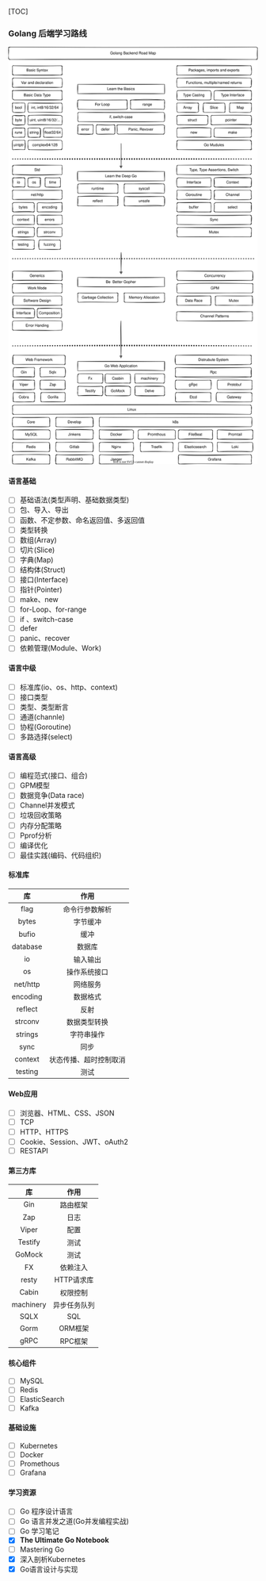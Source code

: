 [TOC]

### Golang 后端学习路线

![Golang-Backend](./images/Golang-Backend.svg)

#### 语言基础

- [ ] 基础语法(类型声明、基础数据类型)
- [ ] 包、导入、导出
- [ ] 函数、不定参数、命名返回值、多返回值
- [ ] 类型转换
- [ ] 数组(Array)
- [ ] 切片(Slice)
- [ ] 字典(Map)
- [ ] 结构体(Struct)
- [ ] 接口(Interface)
- [ ] 指针(Pointer)
- [ ] make、new
- [ ] for-Loop、for-range
- [ ] if 、switch-case
- [ ] defer
- [ ] panic、recover
- [ ] 依赖管理(Module、Work)

#### 语言中级

- [ ] 标准库(io、os、http、context)
- [ ] 接口类型
- [ ] 类型、类型断言
- [ ] 通道(channle)
- [ ] 协程(Goroutine)
- [ ] 多路选择(select)

#### 语言高级

- [ ] 编程范式(接口、组合)
- [ ] GPM模型
- [ ] 数据竞争(Data race)
- [ ] Channel并发模式
- [ ] 垃圾回收策略
- [ ] 内存分配策略
- [ ] Pprof分析
- [ ] 编译优化
- [ ] 最佳实践(编码、代码组织)

#### 标准库

|    库    |          作用          |
| :------: | :--------------------: |
|   flag   |     命令行参数解析     |
|  bytes   |        字节缓冲        |
|  bufio   |          缓冲          |
| database |         数据库         |
|    io    |        输入输出        |
|    os    |      操作系统接口      |
| net/http |        网络服务        |
| encoding |        数据格式        |
| reflect  |          反射          |
| strconv  |      数据类型转换      |
| strings  |       字符串操作       |
|   sync   |          同步          |
| context  | 状态传播、超时控制取消 |
| testing  |          测试          |

#### Web应用

- [ ] 浏览器、HTML、CSS、JSON
- [ ] TCP
- [ ] HTTP、HTTPS
- [ ] Cookie、Session、JWT、oAuth2
- [ ] RESTAPI

#### 第三方库

|    库     |     作用     |
| :-------: | :----------: |
|    Gin    |   路由框架   |
|    Zap    |     日志     |
|   Viper   |     配置     |
|  Testify  |     测试     |
|  GoMock   |     测试     |
|    FX     |   依赖注入   |
|   resty   |  HTTP请求库  |
|   Cabin   |   权限控制   |
| machinery | 异步任务队列 |
|   SQLX    |     SQL      |
|   Gorm    |   ORM框架    |
|   gRPC    |   RPC框架    |

#### 核心组件

- [ ] MySQL
- [ ] Redis
- [ ] ElasticSearch
- [ ] Kafka

#### 基础设施

- [ ] Kubernetes
- [ ] Docker
- [ ] Promethous
- [ ] Grafana

#### 学习资源

- [ ] Go 程序设计语言
- [ ] Go 语言并发之道(Go并发编程实战)
- [ ] Go 学习笔记
- [x] **The Ultimate Go Notebook**
- [ ] Mastering Go
- [x] 深入剖析Kubernetes
- [x] Go语言设计与实现